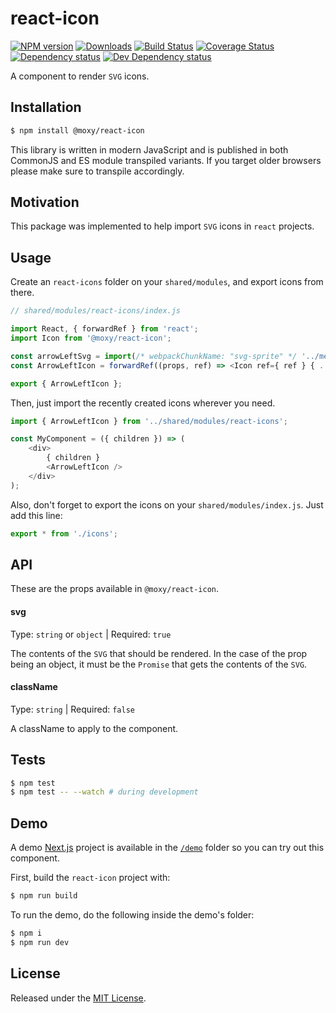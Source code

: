 # react-icon

[![NPM version][npm-image]][npm-url] [![Downloads][downloads-image]][npm-url] [![Build Status][build-status-image]][build-status-url] [![Coverage Status][codecov-image]][codecov-url] [![Dependency status][david-dm-image]][david-dm-url] [![Dev Dependency status][david-dm-dev-image]][david-dm-dev-url]

[npm-url]:https://npmjs.org/package/@moxy/react-icon
[downloads-image]:https://img.shields.io/npm/dm/@moxy/react-icon.svg
[npm-image]:https://img.shields.io/npm/v/@moxy/react-icon.svg
[build-status-url]:https://github.com/moxystudio/react-icon/actions
[build-status-image]:https://img.shields.io/github/workflow/status/moxystudio/react-icon/Node%20CI/master
[codecov-url]:https://codecov.io/gh/moxystudio/react-icon
[codecov-image]:https://img.shields.io/codecov/c/github/moxystudio/react-icon/master.svg
[david-dm-url]:https://david-dm.org/moxystudio/react-icon
[david-dm-image]:https://img.shields.io/david/moxystudio/react-icon.svg
[david-dm-dev-url]:https://david-dm.org/moxystudio/react-icon?type=dev
[david-dm-dev-image]:https://img.shields.io/david/dev/moxystudio/react-icon.svg

A component to render `SVG` icons.

## Installation

```sh
$ npm install @moxy/react-icon
```

This library is written in modern JavaScript and is published in both CommonJS and ES module transpiled variants. If you target older browsers please make sure to transpile accordingly.

## Motivation

This package was implemented to help import `SVG` icons in `react` projects.

## Usage

Create an `react-icons` folder on your `shared/modules`, and export icons from there.

```js
// shared/modules/react-icons/index.js

import React, { forwardRef } from 'react';
import Icon from '@moxy/react-icon';

const arrowLeftSvg = import(/* webpackChunkName: "svg-sprite" */ '../media/arrow-left.inline.svg');
const ArrowLeftIcon = forwardRef((props, ref) => <Icon ref={ ref } { ...props } svg={ arrowLeftSvg } />);

export { ArrowLeftIcon };
```

Then, just import the recently created icons wherever you need.

```js
import { ArrowLeftIcon } from '../shared/modules/react-icons';

const MyComponent = ({ children }) => (
    <div>
        { children }
        <ArrowLeftIcon />
    </div>
);
```

Also, don't forget to export the icons on your `shared/modules/index.js`. Just add this line:

```js
export * from './icons';
```

## API

These are the props available in `@moxy/react-icon`.

#### svg

Type: `string` or `object` | Required: `true`

The contents of the `SVG` that should be rendered. 
In the case of the prop being an object, it must be the `Promise` that gets the contents of the `SVG`.

#### className

Type: `string` | Required: `false`

A className to apply to the component.

## Tests

```sh
$ npm test
$ npm test -- --watch # during development
```

## Demo

A demo [Next.js](https://nextjs.org/) project is available in the [`/demo`](./demo) folder so you can try out this component.

First, build the `react-icon` project with:

```sh
$ npm run build
```

To run the demo, do the following inside the demo's folder:

```sh
$ npm i
$ npm run dev
```

## License

Released under the [MIT License](./LICENSE).